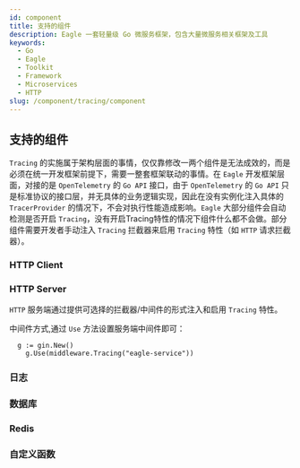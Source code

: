 ```yaml
---
id: component
title: 支持的组件
description: Eagle 一套轻量级 Go 微服务框架，包含大量微服务相关框架及工具
keywords:
  - Go
  - Eagle
  - Toolkit
  - Framework
  - Microservices
  - HTTP
slug: /component/tracing/component
---
```



## 支持的组件

`Tracing` 的实施属于架构层面的事情，仅仅靠修改一两个组件是无法成效的，而是必须在统一开发框架前提下，需要一整套框架联动的事情。在 `Eagle` 开发框架层面，对接的是 `OpenTelemetry` 的 `Go API` 接口，由于 `OpenTelemetry` 的 `Go API` 只是标准协议的接口层，并无具体的业务逻辑实现，因此在没有实例化注入具体的 `TracerProvider` 的情况下，不会对执行性能造成影响。`Eagle` 大部分组件会自动检测是否开启 `Tracing`，没有开启Tracing特性的情况下组件什么都不会做。部分组件需要开发者手动注入 `Tracing` 拦截器来启用 `Tracing` 特性（如 `HTTP` 请求拦截器）。

### HTTP Client



### HTTP Server

`HTTP` 服务端通过提供可选择的拦截器/中间件的形式注入和启用 `Tracing` 特性。

中间件方式,通过 `Use` 方法设置服务端中间件即可：
```
  g := gin.New()
	g.Use(middleware.Tracing("eagle-service"))
```


### 日志

### 数据库

### Redis

### 自定义函数


